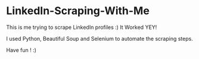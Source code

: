 # LinkedIn-Scraping-With-Me
This is me trying to scrape LinkedIn profiles :) It Worked YEY!

I used Python, Beautiful Soup and Selenium to automate the scraping steps.

Have fun ! :)
